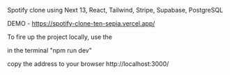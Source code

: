 Spotify clone using Next 13, React, Tailwind, Stripe, Supabase, PostgreSQL

DEMO - https://spotify-clone-ten-sepia.vercel.app/


To fire up the project locally, use the 

in the terminal "npm run dev" 

copy the address to your browser http://localhost:3000/
